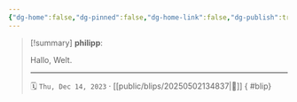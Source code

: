 ```yaml
---
{"dg-home":false,"dg-pinned":false,"dg-home-link":false,"dg-publish":true,"tags":["dgblip"],"created-date":"2023-12-14T15:00:00","updated-date":"2025-05-02T13:49:37","disabled rules":["yaml-title","yaml-title-alias","file-name-heading"],"title":"philipp on threads @ 2023-12-14","dg-path":"blips/20250502134837.md","permalink":"/blips/20250502134837/","dgPassFrontmatter":true}
---
```


> [!summary] **philipp**:
>
> Hallo, Welt.
> - - -
>
> 🗓️ `Thu, Dec 14, 2023` · [[public/blips/20250502134837\|🔗]]
{ #blip}

